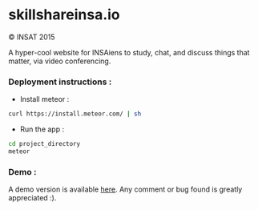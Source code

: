 # skillshareinsa.io 
© INSAT 2015

A hyper-cool website for INSAiens to study, chat, and discuss things that matter, via video conferencing. 


### Deployment instructions :

 * Install meteor :
```sh
curl https://install.meteor.com/ | sh
```
 * Run the app :

```sh
cd project_directory
meteor
```

### Demo :

A demo version is available [here](http://utmd7CZAYL5Ze378L.meteor.com). Any comment or bug found is greatly appreciated :).


